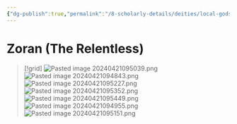 ```yaml
---
{"dg-publish":true,"permalink":"/8-scholarly-details/deities/local-gods/zoran/","noteIcon":""}
---
```


# Zoran (The Relentless)

>[!grid]
>![Pasted image 20240421095039.png](/img/user/x.%20Assets/Attachments/Pasted%20image%2020240421095039.png)
>![Pasted image 20240421094843.png](/img/user/x.%20Assets/Attachments/Pasted%20image%2020240421094843.png)
>![Pasted image 20240421095227.png](/img/user/x.%20Assets/Attachments/Pasted%20image%2020240421095227.png)
>![Pasted image 20240421095352.png](/img/user/x.%20Assets/Attachments/Pasted%20image%2020240421095352.png)
>![Pasted image 20240421095449.png](/img/user/x.%20Assets/Attachments/Pasted%20image%2020240421095449.png)
>![Pasted image 20240421094955.png](/img/user/x.%20Assets/Attachments/Pasted%20image%2020240421094955.png)
>![Pasted image 20240421095151.png](/img/user/x.%20Assets/Attachments/Pasted%20image%2020240421095151.png)

